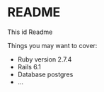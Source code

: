 # README

This id Readme

Things you may want to cover:

* Ruby version 2.7.4
* Rails 6.1
* Database postgres
* ...
